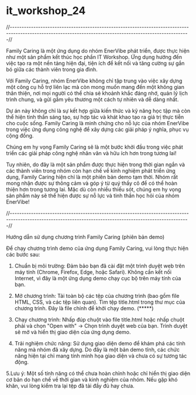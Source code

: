 # it_workshop_24
//----------------------------------------------------------------------------------------------------------------------------------------------------------//

Family Caring là một ứng dụng do nhóm EnerVibe phát triển, được thực hiện như một sản phẩm kết thúc học phần IT Workshop. Ứng 
dụng hướng đến việc tạo ra một nền tảng hiện đại, tiện ích để kết nối và tăng cường sự gắn bó giữa các thành viên trong gia 
đình.

Với Family Caring, nhóm EnerVibe không chỉ tập trung vào việc xây dựng một công cụ hỗ trợ liên lạc mà còn mong muốn mang đến 
một không gian thân thiện, nơi mọi người có thể chia sẻ khoảnh khắc đáng nhớ, quản lý lịch trình chung, và gửi gắm yêu thương 
một cách tự nhiên và dễ dàng nhất.

Dự án này không chỉ là sự kết hợp giữa kiến thức và kỹ năng học tập mà còn thể hiện tinh thần sáng tạo, sự hợp tác và khát 
khao tạo ra giá trị thực tiễn cho cuộc sống. Family Caring là minh chứng cho nỗ lực của nhóm EnerVibe trong việc ứng dụng công 
nghệ để xây dựng các giải pháp ý nghĩa, phục vụ cộng đồng.

Chúng em hy vọng Family Caring sẽ là một bước khởi đầu trong việc phát triển các giải pháp công nghệ nhân văn và hữu ích hơn 
trong tương lai!

Tuy nhiên, do đây là một sản phẩm được thực hiện trong thời gian ngắn và các thành viên trong nhóm còn hạn chế về kinh nghiệm 
phát triển ứng dụng, Family Caring hiện chỉ là một phiên bản demo tạm thời. Nhóm rất mong nhận được sự thông cảm và góp ý từ 
quý thầy cô để có thể hoàn thiện hơn trong tương lai. Mặc dù còn nhiều thiếu sót, chúng em hy vọng sản phẩm này sẽ thể hiện được 
sự nỗ lực và tinh thần học hỏi của nhóm EnerVibe!

//----------------------------------------------------------------------------------------------------------------------------------------------------------//

Hướng dẫn sử dụng chương trình Family Caring (phiên bản demo)

Để chạy chương trình demo của ứng dụng Family Caring, vui lòng thực hiện các bước sau:

1. Chuẩn bị môi trường:
    Đảm bảo bạn đã cài đặt một trình duyệt web trên máy tính (Chrome, Firefox, Edge, hoặc Safari).
    Không cần kết nối Internet, vì đây là một ứng dụng demo chạy cục bộ trên máy tính của bạn.  

2. Mở chương trình:
    Tải toàn bộ các tệp của chương trình (bao gồm file HTML, CSS, và các tệp liên quan).
    Tìm tệp title.html trong thư mục của chương trình. Đây là file chính để khởi chạy demo.                                                         (*****)

3. Chạy chương trình:
    Nhấp đúp chuột vào file title.html hoặc nhấp chuột phải và chọn "Open with" → Chọn trình duyệt web của bạn.
    Trình duyệt sẽ mở và hiển thị giao diện của ứng dụng demo.

4. Trải nghiệm chức năng:
    Sử dụng giao diện demo để khám phá các tính năng mà nhóm đã xây dựng.
    Do đây là một bản demo tĩnh, các chức năng hiện tại chỉ mang tính minh họa giao diện và chưa có sự tương tác động.

5.Lưu ý:
    Một số tính năng có thể chưa hoàn chỉnh hoặc chỉ hiển thị giao diện cơ bản do hạn chế về thời gian và kinh nghiệm của nhóm.
    Nếu gặp khó khăn, vui lòng kiểm tra lại tệp đã tải đầy đủ hay chưa.
